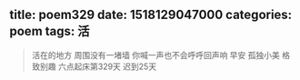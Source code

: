 title: poem329
date: 1518129047000
categories: poem
tags: 活
---
> 活在的地方
周围没有一堵墙
你喊一声也不会呼呼回声响
早安
孤独小美
格致别趣
六点起床第329天 迟到25天